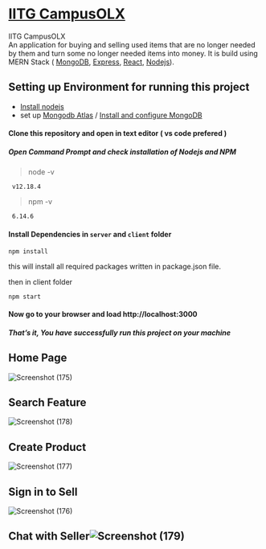 # [**IITG CampusOLX**](https://iitg-c-olx.herokuapp.com/)

IITG CampusOLX <br>
An application for buying and selling used items that are no longer needed by them and turn some no longer needed items into money.
It is build using MERN Stack ( [MongoDB](https://www.mongodb.com/), [Express](https://expressjs.com), [React](https://reactjs.org/), [Nodejs](https://nodejs.org)).


## Setting up Environment for running this project
  * [Install nodejs](https://nodejs.org/en/download/package-manager/#windows)
  * set up  [Mongodb Atlas](https://www.knowi.com/blog/getting-started-with-mongodb-atlas-overview-and-tutorial/) / [Install and configure MongoDB](https://medium.com/@LondonAppBrewery/how-to-download-install-mongodb-on-windows-4ee4b3493514)


#### Clone this repository and open in text editor ( vs code prefered )  
 
 ##### Open Command Prompt and check installation of Nodejs and NPM
    
   > node -v
   >  
     v12.18.4 
     
   
   > npm -v
   > 
     6.14.6
  
  #### Install Dependencies in `server` and `client` folder
    npm install
this will install all required packages written in package.json file.

then in client folder

    npm start

 #### Now go to your browser and load http://localhost:3000 
 ##### That’s it, You have successfully run this project on your machine

##
## Home Page 
![Screenshot (175)](https://user-images.githubusercontent.com/57959076/178921105-5d33b124-0175-4ecd-bdf4-853659ba12d5.png)
##
## Search Feature
![Screenshot (178)](https://user-images.githubusercontent.com/57959076/178921068-12293790-66d3-429f-aaa3-18eaa1fc8da5.png)
##
## Create Product
![Screenshot (177)](https://user-images.githubusercontent.com/57959076/178921092-9f3e03ea-c01e-483b-883d-697217cf8ccc.png)
##
## Sign in to Sell
![Screenshot (176)](https://user-images.githubusercontent.com/57959076/178921100-9d19aec3-3173-41a9-b3da-78ad404cbb76.png)
##
## Chat with Seller![Screenshot (179)](https://user-images.githubusercontent.com/57959076/178921949-c0fdd259-e0a3-4a4f-88da-7cdf08b990fd.png)
